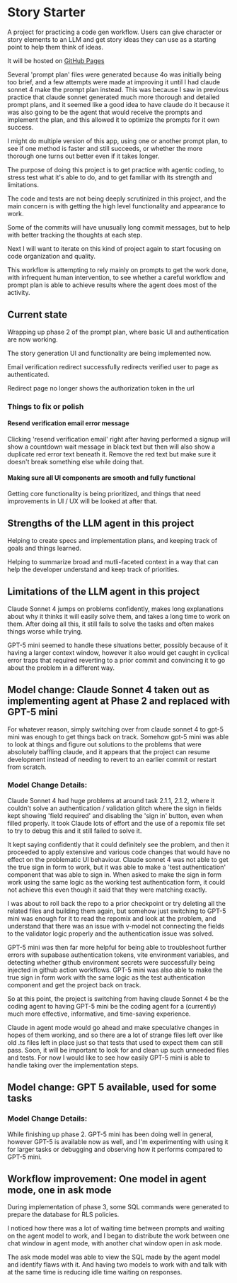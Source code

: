 # Story Starter

A project for practicing a code gen workflow. Users can give character or story elements to an LLM and get story ideas they can use as a starting point to help them think of ideas.

It will be hosted on [GitHub Pages](https://ljacobdev.github.io/story-starter)


Several 'prompt plan' files were generated because 4o was initially being too brief, and a few attempts were made at improving it until I had claude sonnet 4 make the prompt plan instead.  This was because I saw in previous practice that claude sonnet generated much more thorough and detailed prompt plans, and it seemed like a good idea to have claude do it because it was also going to be the agent that would receive the prompts and implement the plan, and this allowed it to optimize the prompts for it own success.

I might do multiple version of this app, using one or another prompt plan, to see if one method is faster and still succeeds, or whether the more thorough one turns out better even if it takes longer.


The purpose of doing this project is to get practice with agentic coding, to stress test what it's able to do, and to get familiar with its strength and limitations.  

The code and tests are not being deeply scrutinized in this project, and the main concern is with getting the high level functionality and appearance to work.

Some of the commits will have unusually long commit messages, but to help with better tracking the thoughts at each step.

Next I will want to iterate on this kind of project again to start focusing on code organization and quality.

This workflow is attempting to rely mainly on prompts to get the work done, with infrequent human intervention, to see whether a careful workflow and prompt plan is able to achieve results where the agent does most of the activity.


## Current state

Wrapping up phase 2 of the prompt plan, where basic UI and authentication are now working.

The story generation UI and functionality are being implemented now.

Email verification redirect successfully redirects verified user to page as authenticated.

Redirect page no longer shows the authorization token in the url


### Things to fix or polish

#### Resend verification email error message

Clicking 'resend verification email' right after having performed a signup will show a countdown wait message in black text but then will also show a duplicate red error text beneath it.  Remove the red text but make sure it doesn't break something else while doing that.

#### Making sure all UI components are smooth and fully functional

Getting core functionality is being prioritized, and things that need improvements in UI / UX will be looked at after that.



## Strengths of the LLM agent in this project

Helping to create specs and implementation plans, and keeping track of goals and things learned.

Helping to summarize broad and mutli-faceted context in a way that can help the developer understand and keep track of priorities.

## Limitations of the LLM agent in this project

Claude Sonnet 4 jumps on problems confidently, makes long explanations about why it thinks it will easily solve them, and takes a long time to work on them.  After doing all this, it still fails to solve the tasks and often makes things worse while trying.

GPT-5 mini seemed to handle these situations better, possibly because of it having a larger context window, however it also would get caught in cyclical error traps that required reverting to a prior commit and convincing it to go about the problem in a different way.



## Model change: Claude Sonnet 4 taken out as implementing agent at Phase 2 and replaced with GPT-5 mini

For whatever reason, simply switching over from claude sonnet 4 to gpt-5 mini was enough to get things back on track.  Somehow gpt-5 mini was able to look at things and figure out solutions to the problems that were absolutely baffling claude, and it appears that the project can resume development instead of needing to revert to an earlier commit or restart from scratch.

### Model Change Details:

Claude Sonnet 4 had huge problems at around task 2.1.1, 2.1.2, where it couldn't solve an authentication / validation glitch where the sign in fields kept showing 'field required' and disabling the 'sign in' button, even when filled properly.  It took Claude lots of effort and the use of a repomix file set to try to debug this and it still failed to solve it.

It kept saying confidently that it could definitely see the problem, and then it proceeded to apply extensive and various code changes that would have no effect on the problematic UI behaviour.  Claude sonnet 4 was not able to get the true sign in form to work, but it was able to make a 'test authentication' component that was able to sign in.  When asked to make the sign in form work using the same logic as the working test authentication form, it could not achieve this even though it said that they were matching exactly.

I was about to roll back the repo to a prior checkpoint or try deleting all the related files and building them again, but somehow just switching to GPT-5 mini was enough for it to read the repomix and look at the problem, and understand that there was an issue with v-model not connecting the fields to the validator logic properly and the authentication issue was solved.

GPT-5 mini was then far more helpful for being able to troubleshoot further errors with supabase authentication tokens, vite environment variables, and detecting whether github environment secrets were successfully being injected in github action workflows. GPT-5 mini was also able to make the true sign in form work with the same logic as the test authentication component and get the project back on track.

So at this point, the project is switching from having claude Sonnet 4 be the coding agent to having GPT-5 mini be the coding agent for a (currently) much more effective, informative, and time-saving experience.

Claude in agent mode would go ahead and make speculative changes in hopes of them working, and so there are a lot of strange files left over like old .ts files left in place just so that tests that used to expect them can still pass.  Soon, it will be important to look for and clean up such unneeded files and tests.  For now I would like to see how easily GPT-5 mini is able to handle taking over the implementation steps.



## Model change:  GPT 5 available, used for some tasks

### Model Change Details:

While finishing up phase 2.  GPT-5 mini has been doing well in general, however GPT-5 is available now as well, and I'm experimenting with using it for larger tasks or debugging and observing how it performs compared to GPT-5 mini.



## Workflow improvement:  One model in agent mode, one in ask mode

During implementation of phase 3, some SQL commands were generated to prepare the database for RLS policies.

I noticed how there was a lot of waiting time between prompts and waiting on the agent model to work, and I began to distribute the work between one chat window in agent mode, with another chat window open in ask mode.

The ask mode model was able to view the SQL made by the agent model and identify flaws with it.  And having two models to work with and talk with at the same time is reducing idle time waiting on responses.